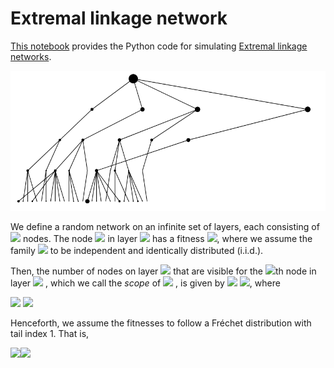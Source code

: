 # Extremal linkage network
[This notebook](./simulation.ipynb) provides the Python code for simulating [Extremal linkage networks](https://arxiv.org/abs/2006.00747).

<p align="center">
<img src="ELN.png" /></a>
</p>

We define a random network on an infinite set of layers, each consisting of <img src="http://latex.codecogs.com/svg.latex?N \ge 1" /> nodes. The node <img src="http://latex.codecogs.com/svg.latex?i \in  \{0, \dots, N - 1\}" /> in layer <img src="http://latex.codecogs.com/svg.latex?h \in \mathbb{Z}" /> has a fitness <img src="http://latex.codecogs.com/svg.latex?F_{i, h}" />, where we assume the family <img src="http://latex.codecogs.com/svg.latex?\{F_{i, h}\}_{i \in \{0, \dots, N - 1\}, h \in \mathbb{Z}}" /> to be independent and identically distributed (i.i.d.).

Then, the number of nodes on layer <img src="http://latex.codecogs.com/svg.latex?h+1" />  that are visible for the <img src="http://latex.codecogs.com/svg.latex?i" />th node in layer <img src="http://latex.codecogs.com/svg.latex?h" /> , which we call the *scope* of <img src="http://latex.codecogs.com/svg.latex?(i,h)" /> , is given by <img src="http://latex.codecogs.com/svg.latex?\varphi(F_{i, h}) \wedge" />  <img src="http://latex.codecogs.com/svg.latex?N" />, where

<img src="http://latex.codecogs.com/svg.latex?\varphi(f) = 1 + 2\lceil " /> <img src="http://latex.codecogs.com/svg.latex? f \rceil." /> 


Henceforth, we assume the fitnesses to follow a Fréchet distribution with tail index 1. That is,

<img src="http://latex.codecogs.com/svg.latex?\mathbb{P}(F \le"/><img src="http://latex.codecogs.com/svg.latex? s) = \exp(-s^{-1})." /> 



